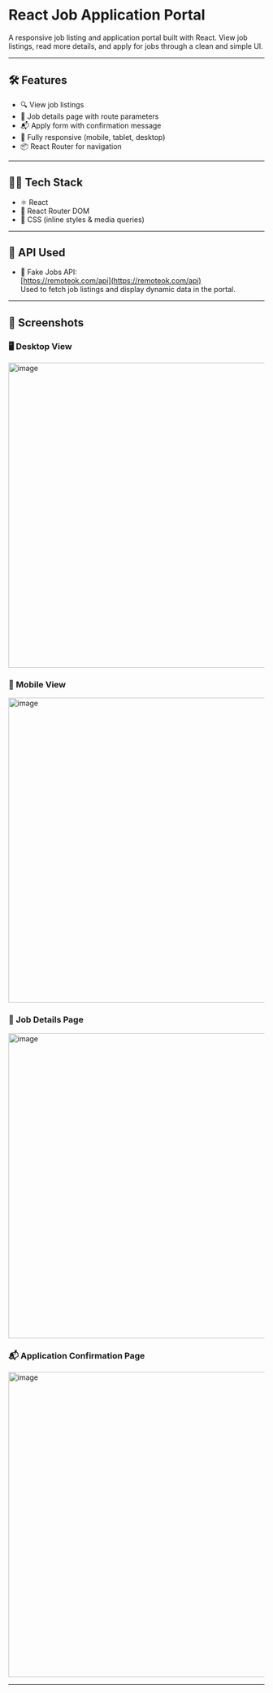 #  React Job Application Portal

A responsive job listing and application portal built with React. View job listings, read more details, and apply for jobs through a clean and simple UI.

---

## 🛠️ Features

- 🔍 View job listings
- 📄 Job details page with route parameters
- 📬 Apply form with confirmation message
- 📱 Fully responsive (mobile, tablet, desktop)
- 📦 React Router for navigation

---

## 🧑‍💻 Tech Stack

- ⚛️ React
- 🧭 React Router DOM
- 💅 CSS (inline styles & media queries)

---
## 🔗 API Used

- 📡 Fake Jobs API:  
  [https://remoteok.com/api](https://remoteok.com/api)  
  Used to fetch job listings and display dynamic data in the portal.
---

## 📸 Screenshots

### 🖥️ Desktop View

<img width="600" height="600" alt="image" src="https://github.com/user-attachments/assets/cdb8c1bc-c3e7-420d-9e4a-2fd9791505ea" />


### 📱 Mobile View

<img width="600" height="600" alt="image" src="https://github.com/user-attachments/assets/bdbc3d49-d6fb-4a51-839d-1ee2b84fb82a" />


### 📄 Job Details Page

<img width="600" height="600" alt="image" src="https://github.com/user-attachments/assets/34b7a176-8d15-4e27-b788-d6514c5eda87" />


### 📬 Application Confirmation Page

<img width="600" height="600" alt="image" src="https://github.com/user-attachments/assets/9fed187b-7d1d-482e-a155-0dda8bdd6601" />


---
